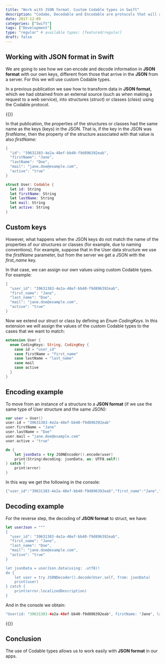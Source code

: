 ```yaml
---
title: "Work with JSON format. Custom Codable types in Swift"
description: "Codabe, Decodable and Encodable are protocols that will allow us to work easily with information in JSON format within our applications."
date: 2017-12-09
categories: ["Swift"]
tags: ["Development"]
type: "regular" # available types: [featured/regular]
draft: false
---
```


## Working with JSON format in Swift

We are going to see how we can encode and decode information in **JSON format** with our own keys, different from those that arrive in the **JSON** from a server. For this we will use custom Codable types.

In a previous publication we saw how to transform data in **JSON format**, which we had obtained from an external source (such as when making a request to a web service), into structures (*struct*) or classes (*class*) using the Codable protocol.

{{<ads1>}}


In that publication, the properties of the structures or classes had the same name as the keys (keys) in the JSON. That is, if the key in the JSON was *firstName*, then the property of the structure associated with that value is also *firstName*:

```swift
{
  "id": "39631383-4e2a-48ef-bb40-f9d896392eab",
  "firstName": "Jane",
  "lastName": "Doe",
  "mail": "jane.doe@example.com",
  "active": "true"
}

struct User: Codable {
  let id: String
  let firstName: String
  let lastName: String
  let mail: String
  let active: String
}
```

## Custom keys

However, what happens when the JSON keys do not match the name of the properties of our structures or classes (for example, due to naming conventions). For example, suppose that in the User data structure we use the *firstName* parameter, but from the server we get a JSON with the *first_name* key.

In that case, we can assign our own values ​​using custom Codable types. For example:

```swift
{
  "user_id": "39631383-4e2a-48ef-bb40-f9d896392eab",
  "first_name": "Jane",
  "last_name": "Doe",
  "mail": "jane.doe@example.com",
  "active": "true"
}
```

Now we extend our struct or class by defining an *Enum CodingKeys*. In this extension we will assign the values ​​of the custom Codable types to the cases that we want to match:

```swift
extension User {
  enum CodingKeys: String, CodingKey {
    case id = "user_id"
    case firstName = "first_name"
    case lastName = "last_name"
    case mail
    case active
  }
}
```

## Encoding example

To move from an instance of a structure to a **JSON format** (if we use the same type of User structure and the same JSON):

```swift
var user = User()
user.id = "39631383-4e2a-48ef-bb40-f9d896392eab"
user.firstName = "Jane"
user.lastName = "Doe"
user.mail = "jane.doe@example.com"
user.active = "true"

do {
    let jsonData = try JSONEncoder().encode(user)
    print(String(decoding: jsonData, as: UTF8.self))
} catch {
    print(error)
}
```

In this way we get the following in the console:

```swift
{"user_id":"39631383-4e2a-48ef-bb40-f9d896392eab","first_name":"Jane","last_name":"Doe","mail":"jane.doe@example.com","active":"true"}
```

## Decoding example

For the reverse step, the decoding of **JSON format** to struct, we have:

```swift
let userJson = """
{
  "user_id": "39631383-4e2a-48ef-bb40-f9d896392eab",
  "first_name": "Jane",
  "last_name": "Doe",
  "mail": "jane.doe@example.com",
  "active": "true"
}

let jsonData = userJson.data(using: .utf8)!
do {
    let user = try JSONDecoder().decode(User.self, from: jsonData)
    print(user)
} catch {
    print(error.localizedDescription)
}
```

And in the console we obtain:

```swift
"User(id: "39631383-4e2a-48ef-bb40-f9d896392eab", firstName: "Jane", lastName: "Doe", mail: "jane.doe@example.com", active: "true")"
```

{{<ads2>}}


## Conclusion
The use of Codable types allows us to work easily with **JSON format** in our apps.